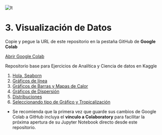 ![lt](https://user-images.githubusercontent.com/55771796/194163532-2d0c9852-a7fe-48ee-8979-886618ab46fd.png)

# 3. Visualización de Datos

Copie y pegue la URL de este repositorio en la pestaña GitHub de **Google Colab**

[Abrir Google Colab](https://colab.research.google.com/)

Repositorio base para Ejercicios de Analítica y Ciencia de datos en Kaggle

01. [Hola, Seaborn](https://www.kaggle.com/code/alexisbcook/hello-seaborn)
02. [Gráficos de línea](https://www.kaggle.com/code/alexisbcook/line-charts)
03. [Gráficos de Barras y Mapas de Calor](https://www.kaggle.com/code/alexisbcook/bar-charts-and-heatmaps)
04. [Gráficos de Dispersión](https://www.kaggle.com/code/alexisbcook/scatter-plots)
05. [Distribuciones](https://www.kaggle.com/code/alexisbcook/distributions)
06. [Seleccionando tipo de Gráfico y Tropicalización](https://www.kaggle.com/code/alexisbcook/choosing-plot-types-and-custom-styles)

* Se recomienda que la primera vez que guarde sus cambios de Google Colab a GitHub incluya el **vínculo a Colaboratory** para facilitar la próxima apertura de su Jupyter Notebook directo desde este repositorio.
